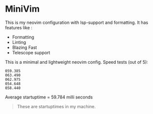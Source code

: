 # MiniVim

This is my neovim configuration with lsp-support and formatting.
It has features like :

- Formatting
- Linting
- Blazing Fast
- Telescope support

This is a minimal and lightweight neovim config.
Speed tests (out of 5):

```
059.385
063.490
062.975
054.648
058.440
```

Average startuptime = 59.784 milli seconds

> These are startuptimes in my machine.
